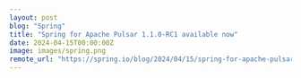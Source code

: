 ```yaml
---
layout: post
blog: "Spring"
title: "Spring for Apache Pulsar 1.1.0-RC1 available now"
date: 2024-04-15T00:00:00Z
image: images/spring.png
remote_url: "https://spring.io/blog/2024/04/15/spring-for-apache-pulsar-1-1-0-rc1-available-now"
---
```

